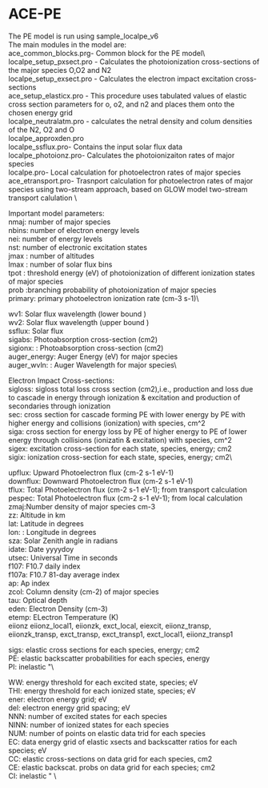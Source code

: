 # ACE-PE
The PE model is run using sample_localpe_v6\
The main modules in the model are:\
ace_common_blocks.prg- Common block for the PE model\ 
localpe_setup_pxsect.pro - Calculates the photoionization cross-sections of the major species O,O2 and N2\
localpe_setup_exsect.pro - Calculates the electron impact excitation cross-sections \
ace_setup_elasticx.pro - This procedure uses tabulated values of elastic cross section parameters for o, o2, and n2 and places them onto the chosen energy grid\
localpe_neutralatm.pro - calculates the netral density and colum densities of the N2, O2 and O\
localpe_approxden.pro\
localpe_ssflux.pro- Contains the input solar flux data\
localpe_photoionz.pro- Calculates the photoionizaiton rates of major species\
localpe.pro- Local calculation for photoelectron rates of major species\
ace_etransport.pro- Trasnport calculation for photoelectron rates of major species using two-stream approach, based on GLOW model two-stream transport calulation \



Important model parameters:\
nmaj:  number of major species\
nbins: number of electron energy levels\
nei: number of energy levels\
nst: number of electronic excitation states\
jmax : number of altitudes\
lmax : number of solar flux bins\
tpot : threshold energy (eV) of photoionization of different ionization states of  major species\
prob :branching probability of photoionization of major species\
primary: primary photoelectron ionization rate (cm-3 s-1)\

wv1: Solar flux wavelength (lower bound )\
wv2:  Solar flux wavelength (upper bound )\
ssflux: Solar flux\
sigabs: Photoabsorption cross-section (cm2)\
sigionx: : Photoabsorption cross-section (cm2)\
auger_energy: Auger Energy (eV) for major species\
auger_wvln: : Auger Wavelength for major species\


Electron Impact Cross-sections:\
sigloss: sigloss total loss cross section (cm2),i.e., production and loss due to cascade in energy through ionization & excitation and production of secondaries 
through ionization \
sec: cross section for cascade forming PE with lower energy by PE with higher energy and collisions (ionization) with species, cm^2\
siga: cross section for energy loss by PE of higher energy to PE of lower energy through collisions (ionizatin & excitation) with species, cm^2\
sigex:  excitation cross-section for each state, species, energy; cm2\
sigix:  ionization cross-section for each state, species, energy; cm2\

upflux: Upward Photoelectron flux (cm-2 s-1 eV-1)\
downflux: Downward Photoelectron flux (cm-2 s-1 eV-1)\
tflux: Total Photoelectron flux (cm-2 s-1 eV-1); from transport calculation\
pespec: Total Photoelectron flux (cm-2 s-1 eV-1); from local calculation\
zmaj:Number density of major species cm-3\
zz: Altitude in km\
lat: Latitude in degrees\
lon: : Longitude in degrees\
sza: Solar Zenith angle in radians\
idate: Date yyyydoy\
utsec: Universal Time in seconds\
f107: F10.7 daily index\
f107a: F10.7 81-day average index\
ap: Ap index\
zcol: Column density (cm-2) of major species\
tau: Optical depth\
eden: Electron Density (cm-3)\
etemp: ELectron Temperature (K)\
eiionz
eiionz_local1,
eiionzk,
exct_local,
eiexcit,
eiionz_transp,
eiionzk_transp,
exct_transp,
exct_transp1,
exct_local1,
eiionz_transp1

sigs:  elastic cross sections for each species, energy; cm2\
PE:     elastic backscatter probabilities for each species, energy\
PI:     inelastic  "\

WW:     energy threshold for each excited state, species; eV\
THI:    energy threshold for each ionized state, species; eV\
ener:   electron energy grid; eV\
del:  electron  energy grid spacing; eV\
NNN:    number of excited states for each species\
NINN:   number of ionized states for each species\
NUM:    number of points on elastic data trid for each species\
EC:     data energy grid of elastic xsects and backscatter ratios  for each species; eV\
CC:     elastic cross-sections on data grid for each species, cm2\
CE:     elastic backscat. probs on data grid for each species; cm2\
CI:     inelastic "  \
